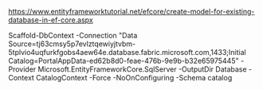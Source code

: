﻿https://www.entityframeworktutorial.net/efcore/create-model-for-existing-database-in-ef-core.aspx

Scaffold-DbContext -Connection "Data Source=tj63cmsy5p7evlztqewiyjtvbm-5tplvio4uqfurkfgobs4aew64e.database.fabric.microsoft.com,1433;Initial Catalog=PortalAppData-ed62b8d0-feae-476b-9e9b-b32e65975445" -Provider Microsoft.EntityFrameworkCore.SqlServer -OutputDir Database -Context CatalogContext -Force -NoOnConfiguring -Schema catalog
